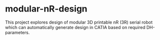 # modular-nR-design
This project explores design of modular 3D printable nR (3R) serial robot which can automatically generate design in CATIA based on required DH-parameters.
